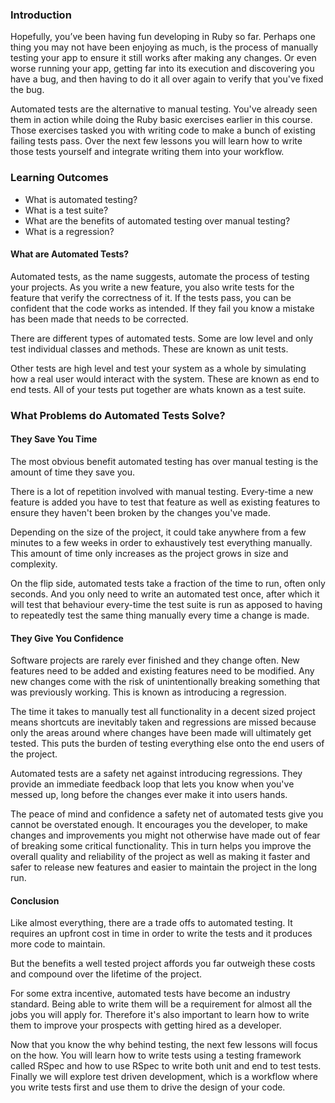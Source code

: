 ### Introduction

Hopefully, you’ve been having fun developing in Ruby so far. Perhaps one thing you may not have been enjoying as much, is the process of manually testing your app to ensure it still works after making any changes. Or even worse running your app, getting far into its execution and discovering you have a bug, and then having to do it all over again to verify that you've fixed the bug.

Automated tests are the alternative to manual testing. You've already seen them in action while doing the Ruby basic exercises earlier in this course. Those exercises tasked you with writing code to make a bunch of existing failing tests pass. Over the next few lessons you will learn how to write those tests yourself and integrate writing them into your workflow.

### Learning Outcomes

- What is automated testing?
- What is a test suite?
- What are the benefits of automated testing over manual testing?
- What is a regression?

#### What are Automated Tests?

Automated tests, as the name suggests, automate the process of testing your projects. As you write a new feature, you also write tests for the feature that verify the correctness of it. If the tests pass, you can be confident that the code works as intended. If they fail you know a mistake has been made that needs to be corrected.

There are different types of automated tests. Some are low level and only test individual classes and methods. These are known as unit tests.

Other tests are high level and test your system as a whole by simulating how a real user would interact with the system. These are known as end to end tests. All of your tests put together are whats known as a test suite.

### What Problems do Automated Tests Solve?

#### They Save You Time
The most obvious benefit automated testing has over manual testing is the amount of time they save you.

There is a lot of repetition involved with manual testing. Every-time a new feature is added you have to test that feature as well as existing features to ensure they haven't been broken by the changes you've made.

Depending on the size of the project, it could take anywhere from a few minutes to a few weeks in order to exhaustively test everything manually. This amount of time only increases as the project grows in size and complexity.

On the flip side, automated tests take a fraction of the time to run, often only seconds. And you only need to write an automated test once, after which it will test that behaviour every-time the test suite is run as apposed to having to repeatedly test the same thing manually every time a change is made.

#### They Give You Confidence

Software projects are rarely ever finished and they change often. New features need to be added and existing features need to be modified. Any new changes come with the risk of unintentionally breaking something that was previously working. This is known as introducing a regression.

The time it takes to manually test all functionality in a decent sized project means shortcuts are inevitably taken and regressions are missed because only the areas around where changes have been made will ultimately get tested. This puts the burden of testing everything else onto the end users of the project.

Automated tests are a safety net against introducing regressions. They provide an immediate feedback loop that lets you know when you've messed up, long before the changes ever make it into users hands.

The peace of mind and confidence a safety net of automated tests give you cannot be overstated enough. It encourages you the developer, to make changes and improvements you might not otherwise have made out of fear of breaking some critical functionality. This in turn helps you improve the overall quality and reliability of the project as well as making it faster and safer to release new features and easier to maintain the project in the long run.

#### Conclusion

Like almost everything, there are a trade offs to automated testing. It requires an upfront cost in time in order to write the tests and it produces more code to maintain.

But the benefits a well tested project affords you far outweigh these costs and compound over the lifetime of the project.

For some extra incentive, automated tests have become an industry standard. Being able to write them will be a requirement for almost all the jobs you will apply for. Therefore it's also important to learn how to write them to improve your prospects with getting hired as a developer.

Now that you know the why behind testing, the next few lessons will focus on the how. You will learn how to write tests using a testing framework called RSpec and how to use RSpec to write both unit and end to test tests. Finally we will explore test driven development, which is a workflow where you write tests first and use them to drive the design of your code.
